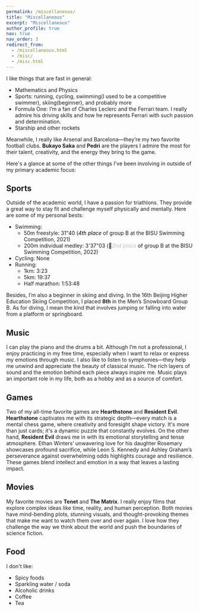 ```yaml
---
permalink: /miscellaneous/
title: "Miscellaneous"
excerpt: "Miscellaneous"
author_profile: true
nav: true
nav_order: 3
redirect_from: 
  - /miscellaneous.html
  - /misc/
  - /misc.html
---
```


I like things that are fast in general: 
- Mathematics and Physics
- Sports: running, cycling, swimming(I used to be a competitive swimmer), skiing(beginner), and probably more
- Formula One: I’m a fan of Charles Leclerc and the Ferrari team. I really admire his driving skills and how he represents Ferrari with such passion and determination.
- Starship and other rockets

Meanwhile, I really like Arsenal and Barcelona—they’re my two favorite football clubs. **Bukayo Saka** and **Pedri** are the players I admire the most for their talent, creativity, and the energy they bring to the game.

Here's a glance at some of the other things I've been involving in outside of my primary academic focus:

## Sports

Outside of the academic world, I have a passion for triathlons. They provide a great way to stay fit and challenge myself physically and mentally. Here are some of my personal bests:
- Swimming:  
  - 50m freestyle: 31"40 (<span style="color:black">*4th place*</span> of group B at the BISU Swimming Competition, 2021)
  - 200m individual medley: 3'37"03 (&#129352;<span style="color:silver">*2nd place*</span> of group B at the BISU Swimming Competition, 2022)
- Cycling: None
- Running:
  - 1km: 3:23
  - 5km: 19:37
  - Half marathon: 1:53:48

Besides, I’m also a beginner in skiing and diving. In the 16th Beijing Higher Education Skiing Competition, I placed **8th** in the Men’s Snowboard Group B. As for diving, I mean the kind that involves jumping or falling into water from a platform or springboard.

## Music
I can play the piano and the drums a bit. Although I’m not a professional, I enjoy practicing in my free time, especially when I want to relax or express my emotions through music. I also like to listen to symphonies—they help me unwind and appreciate the beauty of classical music. The rich layers of sound and the emotion behind each piece always inspire me. Music plays an important role in my life, both as a hobby and as a source of comfort.

## Games
Two of my all-time favorite games are **Hearthstone** and **Resident Evil**. **Hearthstone** captivates me with its strategic depth—every match is a mental chess game, where creativity and foresight shape victory. It's more than just cards; it's a dynamic puzzle that constantly evolves. On the other hand, **Resident Evil** draws me in with its emotional storytelling and tense atmosphere. Ethan Winters’ unwavering love for his daughter Rosemary showcases profound sacrifice, while Leon S. Kennedy and Ashley Graham’s perseverance against overwhelming odds highlights courage and resilience. These games blend intellect and emotion in a way that leaves a lasting impact.

## Movies

My favorite movies are **Tenet** and **The Matrix**. I really enjoy films that explore complex ideas like time, reality, and human perception. Both movies have mind-bending plots, stunning visuals, and thought-provoking themes that make me want to watch them over and over again. I love how they challenge the way we think about the world and push the boundaries of science fiction.

## Food

I don't like:
- Spicy foods
- Sparkling water / soda
- Alcoholic drinks
- Coffee
- Tea

